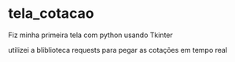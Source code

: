 # tela_cotacao
Fiz minha primeira tela com python usando Tkinter


utilizei a bliblioteca requests para pegar as cotações em tempo real
